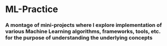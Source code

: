 # ML-Practice

### A montage of mini-projects where I explore implementation of various Machine Learning algorithms, frameworks, tools, etc. for the purpose of understanding the underlying concepts
